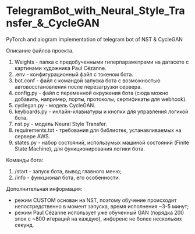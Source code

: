 # TelegramBot_with_Neural_Style_Transfer_&_CycleGAN
PyTorch and aiogram implementation of telegram bot of NST &amp; CycleGAN

Описание файлов проекта.
1. Weights - папка с предобученными гиперпараметрами на датасете с картинами художника Paul Cézanne.
2. .env - конфигурационный файл с токеном бота.
3. bot.conf - файл с командой запуска бота с возможностью автовосстановления после перезагрузки сервера.
4. config.py - файл с переменной окружения бота (сюда можно добавить, например, порты, протоколы, сертификаты для webhook).
5. cyclegan.py -   модель CycleGAN.
6. keyboards.py - инлайн-клавиатуры и кнопки для управления логикой бота.
7. nst.py - модель Neural Style Transfer.
8. requirements.txt - требования для библиотек, устанавливаемых на сервере AWS.
9. states.py - набор состояний, использумых машиной состояний (Finite State Machine), для функционирования логики бота.

Команды бота:
1) /start - запуск бота, вывод главного меню;
2) /info - функционал бота, его особенности.

Дополнительная информация:
- режим CUSTOM основан на NST, поэтому обучение происходит непостредственно в момент запуска, 
  время исполнения ~3-5 минут;
- режим Paul Cézanne использует уже обученный GAN (порядка 200 эпох с ~800 итераций на каждую),
  инференс не более нескольких секунд.
